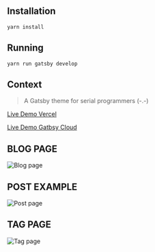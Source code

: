 ## Installation

`yarn install`

## Running

`yarn run gatsby develop`

## Context

> A Gatsby theme for serial programmers (-.-)

[Live Demo Vercel](https://gatsby-theme-serial-programmer.vercel.app/)

[Live Demo Gatbsy Cloud](https://gatsbythemeserialprogrammer.gatsbyjs.io/)

## BLOG PAGE

![Blog page](https://raw.githubusercontent.com/sharadcodes/gatsby-theme-serial-programmer/main/screenshots/blog.png)

## POST EXAMPLE

![Post page](https://raw.githubusercontent.com/sharadcodes/gatsby-theme-serial-programmer/main/screenshots/post.png)

## TAG PAGE

![Tag page](https://raw.githubusercontent.com/sharadcodes/gatsby-theme-serial-programmer/main/screenshots/tag.png)

